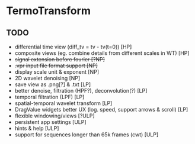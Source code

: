 # TermoTransform

## TODO

- differential time view (diff_tv = tv - tv(t=0)) [HP]
- composite views (eg. combine details from different scales in WT) [HP]
- ~~signal extension before fourier [?NP]~~
- ~~.vpr input file format support [NP]~~
- display scale unit & exponent [NP]
- 2D wavelet denoising [NP]
- save view as .png[?] & .txt [LP]
- better denoise, filtration (HPF?), deconvolution(?) [LP]
- temporal filtration (LPF) [LP]
- spatial-temporal wavelet transform [LP]
- DragValue widgets better UX (log. speed, support arrows & scroll) [LP]
- flexible windowing/views [?ULP]
- persistent app settings [ULP]
- hints & help [ULP]
- support for sequences longer than 65k frames (cwt) [ULP]
